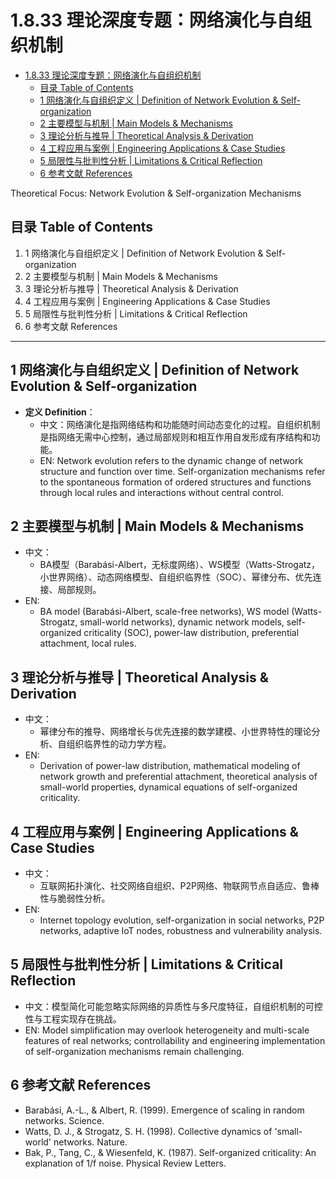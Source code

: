 # 1.8.33 理论深度专题：网络演化与自组织机制


<!-- TOC START -->

- [1.8.33 理论深度专题：网络演化与自组织机制](#1833-理论深度专题网络演化与自组织机制)
  - [目录 Table of Contents](#目录-table-of-contents)
  - [1 网络演化与自组织定义 | Definition of Network Evolution & Self-organization](#1-网络演化与自组织定义-definition-of-network-evolution-self-organization)
  - [2 主要模型与机制 | Main Models & Mechanisms](#2-主要模型与机制-main-models-mechanisms)
  - [3 理论分析与推导 | Theoretical Analysis & Derivation](#3-理论分析与推导-theoretical-analysis-derivation)
  - [4 工程应用与案例 | Engineering Applications & Case Studies](#4-工程应用与案例-engineering-applications-case-studies)
  - [5 局限性与批判性分析 | Limitations & Critical Reflection](#5-局限性与批判性分析-limitations-critical-reflection)
  - [6 参考文献 References](#6-参考文献-references)

<!-- TOC END -->

Theoretical Focus: Network Evolution & Self-organization Mechanisms

## 目录 Table of Contents

1. 1 网络演化与自组织定义 | Definition of Network Evolution & Self-organization
2. 2 主要模型与机制 | Main Models & Mechanisms
3. 3 理论分析与推导 | Theoretical Analysis & Derivation
4. 4 工程应用与案例 | Engineering Applications & Case Studies
5. 5 局限性与批判性分析 | Limitations & Critical Reflection
6. 6 参考文献 References

---

## 1 网络演化与自组织定义 | Definition of Network Evolution & Self-organization

- **定义 Definition**：
  - 中文：网络演化是指网络结构和功能随时间动态变化的过程。自组织机制是指网络无需中心控制，通过局部规则和相互作用自发形成有序结构和功能。
  - EN: Network evolution refers to the dynamic change of network structure and function over time. Self-organization mechanisms refer to the spontaneous formation of ordered structures and functions through local rules and interactions without central control.

## 2 主要模型与机制 | Main Models & Mechanisms

- 中文：
  - BA模型（Barabási-Albert，无标度网络）、WS模型（Watts-Strogatz，小世界网络）、动态网络模型、自组织临界性（SOC）、幂律分布、优先连接、局部规则。
- EN:
  - BA model (Barabási-Albert, scale-free networks), WS model (Watts-Strogatz, small-world networks), dynamic network models, self-organized criticality (SOC), power-law distribution, preferential attachment, local rules.

## 3 理论分析与推导 | Theoretical Analysis & Derivation

- 中文：
  - 幂律分布的推导、网络增长与优先连接的数学建模、小世界特性的理论分析、自组织临界性的动力学方程。
- EN:
  - Derivation of power-law distribution, mathematical modeling of network growth and preferential attachment, theoretical analysis of small-world properties, dynamical equations of self-organized criticality.

## 4 工程应用与案例 | Engineering Applications & Case Studies

- 中文：
  - 互联网拓扑演化、社交网络自组织、P2P网络、物联网节点自适应、鲁棒性与脆弱性分析。
- EN:
  - Internet topology evolution, self-organization in social networks, P2P networks, adaptive IoT nodes, robustness and vulnerability analysis.

## 5 局限性与批判性分析 | Limitations & Critical Reflection

- 中文：模型简化可能忽略实际网络的异质性与多尺度特征，自组织机制的可控性与工程实现存在挑战。
- EN: Model simplification may overlook heterogeneity and multi-scale features of real networks; controllability and engineering implementation of self-organization mechanisms remain challenging.

## 6 参考文献 References

- Barabási, A.-L., & Albert, R. (1999). Emergence of scaling in random networks. Science.
- Watts, D. J., & Strogatz, S. H. (1998). Collective dynamics of 'small-world' networks. Nature.
- Bak, P., Tang, C., & Wiesenfeld, K. (1987). Self-organized criticality: An explanation of 1/f noise. Physical Review Letters.
